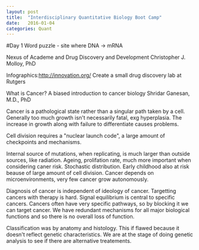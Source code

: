 ```yaml
---
layout: post
title:  "Interdisciplinary Quantitative Biology Boot Camp"
date:   2016-01-04
categories: Quant
---
```

#Day 1
Word puzzle - site where DNA -> mRNA

Nexus of Academe and Drug Discovery and Development
Christopher J. Molloy, PhD

Infographics:http://innovation.org/
Create a small drug discovery lab at Rutgers

What is Cancer? A biased introduction to cancer biology
Shridar Ganesan, M.D., PhD

Cancer is a pathological state rather than a singular path taken by a cell. Generally too much growth isn't necessarily fatal, exg hyperplasia. The increase in growth along with failure to differentiate causes problems. 

Cell division requires a "nuclear launch code", a large amount of checkpoints and mechanisms.

Internal source of mutations, when replicating, is much larger than outside sources, like radiation. Ageing, prolifation rate, much more important when considering caner risk. Stochastic distribution. Early childhood also at risk beause of large amount of cell division. Cancer depends on microenvironments, very few cancer grow autonomously.

Diagnosis of cancer is independent of ideology of cancer. Targetting cancers with therapy is hard. Signal equilibrium is central to specific cancers. Cancers often have very specific pathways, so by blocking it we can target cancer. We have redundant mechanisms for all major biological functions and so there is no overall loss of function.

Classification was by anatomy and histology. This if flawed because it doesn't reflect genetic characteristics. We are at the stage of doing genetic analysis to see if there are alternative treatements.